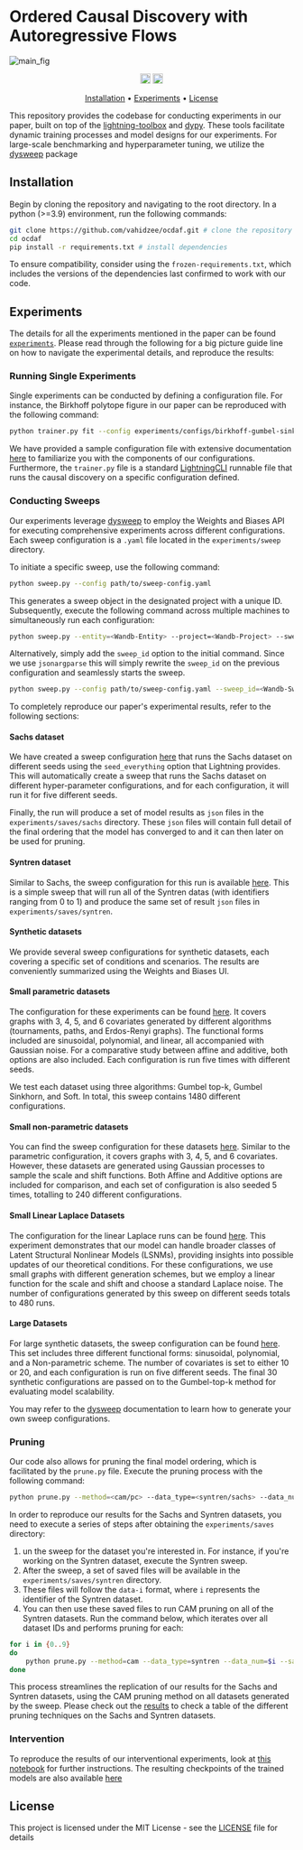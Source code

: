 # Ordered Causal Discovery with Autoregressive Flows

![main_fig](https://github.com/vahidzee/ocdaf/assets/33608325/2352686b-965b-44d9-bd88-ee8b20ce7588)

<p align="center" markdown="1">
    <img src="https://img.shields.io/badge/Python-3.10-green.svg" alt="Python Version" height="18">
    <a href="https://arxiv.org/"><img src="https://img.shields.io/badge/arXiv-TODO-blue.svg" alt="arXiv" height="18"></a>
</p>

<p align="center">
  <a href="#installation">Installation</a> •
  <a href="#experiments">Experiments</a> •
  <a href="#license">License</a>
</p>

This repository provides the codebase for conducting experiments in our paper, built on top of the  [lightning-toolbox](https://github.com/vahidzee/lightning-toolbox) and [dypy](https://github.com/vahidzee/dypy). These tools facilitate dynamic training processes and model designs for our experiments. For large-scale benchmarking and hyperparameter tuning, we utilize the [dysweep](https://github.com/HamidrezaKmK/dysweep) package

## Installation
Begin by cloning the repository and navigating to the root directory. In a python (>=3.9) environment, run the following commands:
```bash
git clone https://github.com/vahidzee/ocdaf.git # clone the repository
cd ocdaf
pip install -r requirements.txt # install dependencies
```

To ensure compatibility, consider using the `frozen-requirements.txt`, which includes the versions of the dependencies last confirmed to work with our code.

## Experiments

The details for all the experiments mentioned in the paper can be found [`experiments`](https://github.com/vahidzee/ocdaf/tree/main/experiments/). Please read through the following for a big picture guide line on how to navigate the experimental details, and reproduce the results:
### Running Single Experiments

Single experiments can be conducted by defining a configuration file. For instance, the Birkhoff polytope figure in our paper can be reproduced with the following command:

```bash
python trainer.py fit --config experiments/configs/birkhoff-gumbel-sinkhorn.yaml --seed_everything=555
```

We have provided a sample configuration file with extensive documentation [here]((./experiments/examples/example-discovery.yaml)) to familiarize you with the components of our configurations. Furthermore, the `trainer.py` file is a standard [LightningCLI](https://lightning.ai/docs/pytorch/stable/api/lightning.pytorch.cli.LightningCLI.html) runnable file that runs the causal discovery on a specific configuration defined. 

### Conducting Sweeps

Our experiments leverage [dysweep](https://github.com/HamidrezaKmK/dysweep) to employ the Weights and Biases API for executing comprehensive experiments across different configurations. Each sweep configuration is a `.yaml` file located in the `experiments/sweep` directory.

To initiate a specific sweep, use the following command:

```bash
python sweep.py --config path/to/sweep-config.yaml
```

This generates a sweep object in the designated project with a unique ID. Subsequently, execute the following command across multiple machines to simultaneously run each configuration:

```bash
python sweep.py --entity=<Wandb-Entity> --project=<Wandb-Project> --sweep_id=<Wandb-Sweep-id> --count=<#-of-configurations-to-run>
```

Alternatively, simply add the `sweep_id` option to the initial command. Since we use `jsonargparse` this will simply rewrite the `sweep_id` on the previous configuration and seamlessly starts the sweep.

```bash
python sweep.py --config path/to/sweep-config.yaml --sweep_id=<Wandb-Sweep-id>
```

To completely reproduce our paper's experimental results, refer to the following sections:

#### Sachs dataset

We have created a sweep configuration [here](./experiments/sweep/sachs.yaml) that runs the Sachs dataset on different seeds using the `seed_everything` option that Lightning provides. This will automatically create a sweep that runs the Sachs dataset on different hyper-parameter configurations, and for each configuration, it will run it for five different seeds.

Finally, the run will produce a set of model results as `json` files in the `experiments/saves/sachs` directory. These `json` files will contain full detail of the final ordering that the model has converged to and it can then later on be used for pruning.

#### Syntren dataset
Similar to Sachs, the sweep configuration for this run is available [here](./experiments/sweep/syntren.yaml). This is a simple sweep that will run all of the Syntren datas (with identifiers ranging from 0 to 1) and produce the same set of result `json` files in `experiments/saves/syntren`.

#### Synthetic datasets

We provide several sweep configurations for synthetic datasets, each covering a specific set of conditions and scenarios. The results are conveniently summarized using the Weights and Biases UI.

#### Small parametric datasets

The configuration for these experiments can be found [here](./experiments/sweep/synthetic-param-gaussian-small.yaml). It covers graphs with 3, 4, 5, and 6 covariates generated by different algorithms (tournaments, paths, and Erdos-Renyi graphs). The functional forms included are sinusoidal, polynomial, and linear, all accompanied with Gaussian noise. For a comparative study between affine and additive, both options are also included. Each configuration is run five times with different seeds. 

We test each dataset using three algorithms: Gumbel top-k, Gumbel Sinkhorn, and Soft. In total, this sweep contains 1480 different configurations.

#### Small non-parametric datasets

You can find the sweep configuration for these datasets [here](./experiments/sweep/synthetic-non-param.yaml). Similar to the parametric configuration, it covers graphs with 3, 4, 5, and 6 covariates. However, these datasets are generated using Gaussian processes to sample the scale and shift functions. Both Affine and Additive options are included for comparison, and each set of configuration is also seeded 5 times, totalling to 240 different configurations.

#### Small Linear Laplace Datasets

The configuration for the linear Laplace runs can be found [here](./experiments/sweep/synthetic-linear-laplace.yaml). This experiment demonstrates that our model can handle broader classes of Latent Structural Nonlinear Models (LSNMs), providing insights into possible updates of our theoretical conditions. For these configurations, we use small graphs with different generation schemes, but we employ a linear function for the scale and shift and choose a standard Laplace noise. The number of configurations generated by this sweep on different seeds totals to 480 runs.

#### Large Datasets

For large synthetic datasets, the sweep configuration can be found [here](./experiments/sweep/synthetic-large.yaml). This set includes three different functional forms: sinusoidal, polynomial, and a Non-parametric scheme. The number of covariates is set to either 10 or 20, and each configuration is run on five different seeds. The final 30 synthetic configurations are passed on to the Gumbel-top-k method for evaluating model scalability.

You may refer to the [dysweep](https://github.com/HamidrezaKmK/dysweep) documentation to learn how to generate your own sweep configurations.

### Pruning

Our code also allows for pruning the final model ordering, which is facilitated by the `prune.py` file. Execute the pruning process with the following command:

```bash
python prune.py --method=<cam/pc> --data_type=<syntren/sachs> --data_num=<data_id (Optional)> --order=<dash-separated-ordering> --saved_permutations_dir=<directory-to-saved-permutations> 
```

In order to reproduce our results for the Sachs and Syntren datasets, you need to execute a series of steps after obtaining the `experiments/saves` directory:

1. un the sweep for the dataset you're interested in. For instance, if you're working on the Syntren dataset, execute the Syntren sweep.
2. After the sweep, a set of saved files will be available in the `experiments/saves/syntren` directory.
3. These files will follow the `data-i` format, where `i` represents the identifier of the Syntren dataset.
4. You can then use these saved files to run CAM pruning on all of the Syntren datasets. Run the command below, which iterates over all dataset IDs and performs pruning for each:

```bash
for i in {0..9}
do
    python prune.py --method=cam --data_type=syntren --data_num=$i --saved_permutations_dir=experiments/saves/syntren/data-$i
done
```
This process streamlines the replication of our results for the Sachs and Syntren datasets, using the CAM pruning method on all datasets generated by the sweep. Please check out the [results](./experiments/results/prune_results.csv) to check a table of the different pruning techniques on the Sachs and Syntren datasets. 

### Intervention
To reproduce the results of our interventional experiments, look at [this notebook](./experiments/intervention/results.ipynb) for further instructions.
The resulting checkpoints of the trained models are also available [here](./experiments/intervention/checkpoints/)

## License

This project is licensed under the MIT License - see the [LICENSE](LICENSE) file for details
